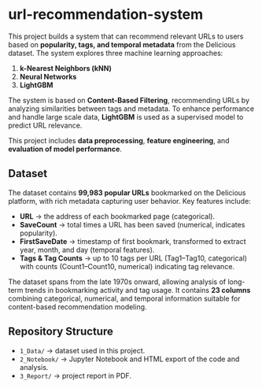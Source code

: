 # url-recommendation-system

This project builds a system that can recommend relevant URLs to users based on **popularity, tags, and temporal metadata** from the Delicious dataset. The system explores three machine learning approaches:  
1. **k-Nearest Neighbors (kNN)**  
2. **Neural Networks**  
3. **LightGBM**  

The system is based on **Content-Based Filtering**, recommending URLs by analyzing similarities between tags and metadata. To enhance performance and handle large scale data, **LightGBM** is used as a supervised model to predict URL relevance.

This project includes **data preprocessing**, **feature engineering**, and **evaluation of model performance**.

## Dataset
The dataset contains **99,983 popular URLs** bookmarked on the Delicious platform, with rich metadata capturing user behavior. Key features include:

- **URL** → the address of each bookmarked page (categorical).  
- **SaveCount** → total times a URL has been saved (numerical, indicates popularity).  
- **FirstSaveDate** → timestamp of first bookmark, transformed to extract year, month, and day (temporal features).  
- **Tags & Tag Counts** → up to 10 tags per URL (Tag1–Tag10, categorical) with counts (Count1–Count10, numerical) indicating tag relevance.  

The dataset spans from the late 1970s onward, allowing analysis of long-term trends in bookmarking activity and tag usage. It contains **23 columns** combining categorical, numerical, and temporal information suitable for content-based recommendation modeling.

## Repository Structure
- `1_Data/` → dataset used in this project.  
- `2_Notebook/` → Jupyter Notebook and HTML export of the code and analysis.  
- `3_Report/` → project report in PDF.
